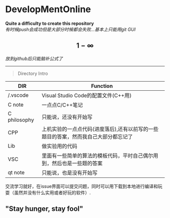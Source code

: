 # DevelopMentOnline
**Quite a difficulty to create this repository**  
*有时候push会成功但是大部分时候都会失败...基本上只能用git GUI*

## $$1-\infty$$
*放到github后只能脑补公式了*

---
>Directory Intro

|DIR|Function|
|---|---|
|/.vscode|Visual Studio Code的配置文件(C++用)|
|C note|一点点C/C++笔记|
|C philosophy|只能说，还没有开始写|
|CPP|上机实验的一点点代码(进度落后),还有以前写的一些题目的答案，然而我自己大部分都忘记了|
|Lib|做实验用的代码|
|VSC|里面有一些简单的算法的模板代码，平时自己偶尔用到，然后也是一些题的答案|
|qt note|只能说，也是没有开始写|

交流学习就好，在issue界面可以提交问题，同时可以用下载到本地进行编译和玩耍（虽然并没有什么实用或者好玩的软件）.

## "Stay hunger, stay fool"